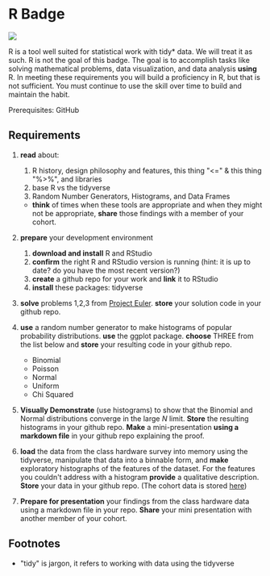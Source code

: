 # R Badge
![](https://github.com/UVADS/orientation-technical/blob/main/content/images/rstudio-token.png)

R is a tool well suited for statistical work with tidy* data. We will treat it as such. R is not the goal of this badge. The goal is to accomplish tasks like solving mathematical problems, data visualization, and data analysis **using** R. In meeting these requirements you will build a proficiency in R, but that is not sufficient. You must continue to use the skill over time to build and maintain the habit.

Prerequisites: GitHub

## Requirements

1. **read** about:
    1. R history, design philosophy and features, this thing "<=" & this thing "%>%", and libraries
    1. base R vs the tidyverse
    2. Random Number Generators, Histograms, and Data Frames
    * **think** of times when these tools are appropriate and when they might not be appropriate, **share** those findings with a member of your cohort.


2. **prepare** your development environment
    1. **download and install** R and RStudio
    3. **confirm** the right R and RStudio version is running (hint: it is up to date? do you have the most recent version?)
    4. **create** a github repo for your work and **link** it to RStudio
    5. **install** these packages: tidyverse

3. **solve** problems 1,2,3 from [Project Euler](https://projecteuler.net/). **store** your solution code in your github repo.

4. **use** a random number generator to make histograms of popular probability distributions. **use** the ggplot package. **choose** THREE from the list below and **store** your resulting code in your github repo.
    * Binomial
    * Poisson
    * Normal
    * Uniform
    * Chi Squared

5. **Visually Demonstrate** (use histograms) to show that the Binomial and Normal distributions converge in the large *N* limit. **Store** the resulting histograms in your github repo. **Make** a mini-presentation **using a markdown file** in your github repo explaining the proof.

6. **load** the data from the class hardware survey into memory using the tidyverse, manipulate that data into a binnable form, and **make** exploratory histographs of the features of the dataset. For the features you couldn't address with a histogram **provide** a qualitative description.  **Store** your data in your github repo. (The cohort data is stored [here](https://github.com/UVADS/orientation-technical/tree/main/workshops/dat))

7. **Prepare for presentation** your findings from the class hardware data using a markdown file in your repo. **Share** your mini presentation with another member of your cohort.





## Footnotes
* "tidy" is jargon, it refers to working with data using the tidyverse


